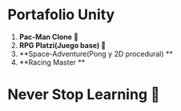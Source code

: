 # Portafolio Unity

1. **Pac-Man Clone 👻**
2. **RPG Platzi(Juego base) 💚**
3. **Space-Adventure(Pong y 2D procedural) **
4. **Racing Master **

# Never Stop Learning 💚
